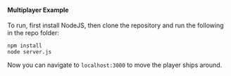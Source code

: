 #### Multiplayer Example

To run, first install NodeJS, then clone the repository and run the following in the repo folder:

```
npm install
node server.js
```

Now you can navigate to `localhost:3000` to move the player ships around.
